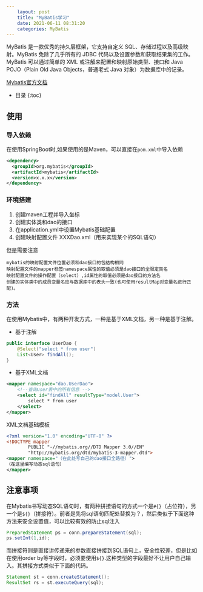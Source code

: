 ```yaml
---
    layout: post
    title: "MyBatis学习"
    date: 2021-06-11 08:31:20
    categories: MyBatis
---
```

MyBatis 是一款优秀的持久层框架，它支持自定义 SQL、存储过程以及高级映射。MyBatis 免除了几乎所有的 JDBC 代码以及设置参数和获取结果集的工作。MyBatis 可以通过简单的 XML 或注解来配置和映射原始类型、接口和 Java POJO（Plain Old Java Objects，普通老式 Java 对象）为数据库中的记录。 

[Mybatis官方文档](https://mybatis.org/mybatis-3/zh/index.html)  


* 目录
{:toc}

## 使用
### 导入依赖
在使用SpringBoot时,如果使用的是Maven，可以直接在`pom.xml`中导入依赖
```xml
<dependency>
  <groupId>org.mybatis</groupId>
  <artifactId>mybatis</artifactId>
  <version>x.x.x</version>
</dependency>
```

### 环境搭建

1. 创建maven工程并导入坐标
2. 创建实体类和dao的接口
3. 在application.yml中设置Mybatis基础配置
4. 创建映射配置文件 XXXDao.xml（用来实现某个的SQL语句）

但是需要注意
```
mybatis的映射配置文件位置必须和dao接口的包结构相同
映射配置文件的mapper标签namespace属性的取值必须是dao接口的全限定类名
映射配置文件的操作配置（select）,id属性的取值必须是dao接口的方法名
创建的实体类中的成员变量名应与数据库中的表头一致(也可使用resultMap对变量名进行匹配)。
```

### 方法
在使用Mybatis中，有两种开发方式，一种是基于XML文档，另一种是基于注解。
+ 基于注解

```java
public interface UserDao {
    @Select("select * from user")
    List<User> findAll();
}
```
+ 基于XML文档

```xml
<mapper namespace="dao.UserDao">
    <!--查询user表中的所有信息 -->
    <select id="findAll" resultType="model.User">
        select * from user
    </select>
</mapper>
```

XML文档基础模板
```xml
<?xml version="1.0" encoding="UTF-8" ?>
<!DOCTYPE mapper
        PUBLIC "-//mybatis.org//DTD Mapper 3.0//EN"
        "http://mybatis.org/dtd/mybatis-3-mapper.dtd">
<mapper namespace="（在此处写自己的dao接口全路径）">
（在这里编写动态sql语句）
</mapper>
```

## 注意事项
在Mybatis书写动态SQL语句时，有两种拼接语句的方式一个是`#{}`（占位符），另一个是`${}`（拼接符）。前者是先将sql语句匹配处替换为？，然后类似于下面这种方法来安全设置值，可以比较有效的防止sql注入
```java
PreparedStatement ps = conn.prepareStatement(sql);
ps.setInt(1,id);
```
而拼接符则是直接讲传递来的参数直接拼接到SQL语句上，安全性较差，但是比如在使用order by等字段时，必须要使用`${}`.这种类型的字段最好不让用户自己输入。其拼接方式类似于下面的代码。
```java
Statement st = conn.createStatement();  
ResultSet rs = st.executeQuery(sql);
```